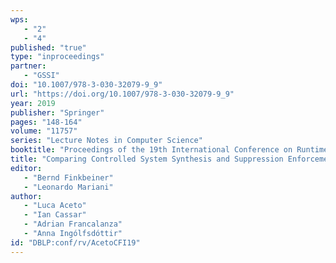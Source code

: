 ```yaml
---
wps: 
   - "2"
   - "4"
published: "true"
type: "inproceedings"
partner: 
   - "GSSI"
doi: "10.1007/978-3-030-32079-9_9"
url: "https://doi.org/10.1007/978-3-030-32079-9_9"
year: 2019
publisher: "Springer"
pages: "148-164"
volume: "11757"
series: "Lecture Notes in Computer Science"
booktitle: "Proceedings of the 19th International Conference on Runtime Verification (RV 2019)"
title: "Comparing Controlled System Synthesis and Suppression Enforcement"
editor: 
   - "Bernd Finkbeiner"
   - "Leonardo Mariani"
author: 
   - "Luca Aceto"
   - "Ian Cassar"
   - "Adrian Francalanza"
   - "Anna Ingólfsdóttir"
id: "DBLP:conf/rv/AcetoCFI19"
---
```

